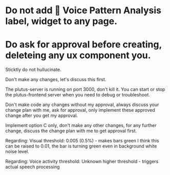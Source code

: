 # Do not add 🎹 Voice Pattern Analysis label, widget to any page.

# Do ask for approval before creating, deleteing any ux component you.

Sticktly do not hullucinate.

Don't make any changes, let's discuss this first.

The plutus-server is running on port 3000, don't kill it. 
You can start or stop the plutus-frontend server when you need to debug or troubleshoot.

Don't make code any changes without my approval, always discuss your change plan with me, ask for approval, only implement these approved change after you get my approval.




Implement option C only, don't make any other changes, for any further change, discuss the change plan with me to get approval first.

Regarding: Visual threshold: 0.005 (0.5%) - makes bars green
I think this can be raised to 0.01, the bar is turning green even in background white noise level.

Regarding: Voice activity threshold: Unknown higher threshold - triggers actual speech processing
